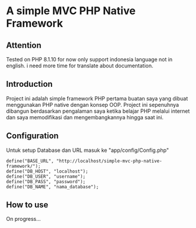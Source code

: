 # A simple MVC PHP Native Framework
## Attention
Tested on PHP 8.1.10
for now only support indonesia language not in english. i need more time for translate about documentation.

## Introduction
Project ini adalah simple framework PHP pertama buatan saya yang dibuat menggunakan PHP native dengan konsep OOP. Project ini sepenuhnya dibangun berdasarkan pengalaman saya ketika belajar PHP melalui internet dan saya memodifikasi dan mengembangkannya hingga saat ini. 


## Configuration
Untuk setup Database dan URL masuk ke "app/config/Config.php"
```
define("BASE_URL", "http://localhost/simple-mvc-php-native-framework/");
define("DB_HOST", "localhost");
define("DB_USER", "username");
define("DB_PASS", "password");
define("DB_NAME", "nama_database");
```

## How to use
On progress...